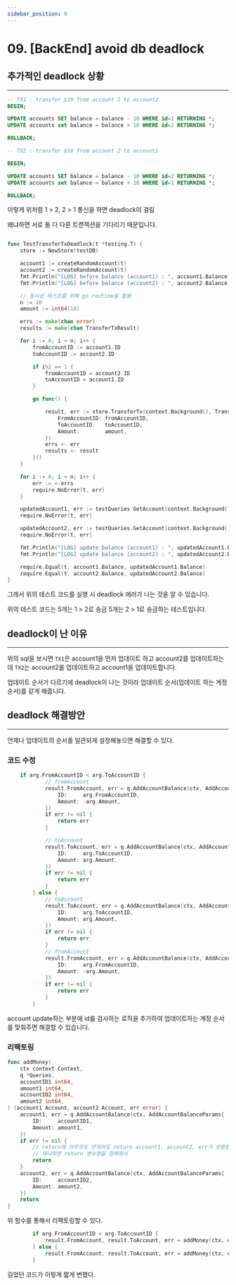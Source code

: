 ```yaml
---
sidebar_position: 9
---
```


# 09. [BackEnd] avoid db deadlock


## 추가적인 deadlock 상황
---

```sql
-- TX1 : transfer $10 from account 1 to account2
BEGIN;

UPDATE accounts SET balance = balance - 10 WHERE id=1 RETURNING *;
UPDATE accounts set balance = balance + 10 WHERE id=2 RETURNING *; 

ROLLBACK;

-- TX2 : transfer $10 from account 2 to account1

BEGIN;

UPDATE accounts SET balance = balance - 10 WHERE id=2 RETURNING *;
UPDATE accounts set balance = balance + 10 WHERE id=1 RETURNING *; 

ROLLBACK;
```

이렇게 위처럼 1 > 2, 2 > 1 통신을 하면 deadlock이 걸림

왜냐하면 서로 둘 다 다른 트랜잭션을 기다리기 때문입니다.


```go

func TestTransferTxDeadlock(t *testing.T) {
	store := NewStore(testDB)

	account1 := createRandomAccount(t)
	account2 := createRandomAccount(t)
	fmt.Println("[LOG] before balance (account1) : ", account1.Balance)
	fmt.Println("[LOG] before balance (account2) : ", account2.Balance)

	// 동시성 테스트를 위해 go routine을 활용
	n := 10
	amount := int64(10)

	errs := make(chan error)
	results := make(chan TransferTxResult)

	for i := 0; i < n; i++ {
		fromAccountID := account1.ID
		toAccountID := account2.ID

		if i%2 == 1 {
			fromAccountID = account2.ID
			toAccountID = account1.ID
		}

		go func() {

			result, err := store.TransferTx(context.Background(), TransferTxParams{
				FromAccountID: fromAccountID,
				ToAccountID:   toAccountID,
				Amount:        amount,
			})
			errs <- err
			results <- result
		}()
	}

	for i := 0; i < n; i++ {
		err := <-errs
		require.NoError(t, err)
	}

	updatedAccount1, err := testQueries.GetAccount(context.Background(), account1.ID)
	require.NoError(t, err)

	updatedAccount2, err := testQueries.GetAccount(context.Background(), account2.ID)
	require.NoError(t, err)

	fmt.Println("[LOG] update balance (account1) : ", updatedAccount1.Balance)
	fmt.Println("[LOG] update balance (account2) : ", updatedAccount2.Balance)

	require.Equal(t, account1.Balance, updatedAccount1.Balance)
	require.Equal(t, account2.Balance, updatedAccount2.Balance)
}
```

그래서 위의 테스트 코드를 실행 시 deadlock 에러가 나는 것을 알 수 있습니다.

위의 테스트 코드는 5개는 1 > 2로 송금 5개는 2 > 1로 송금하는 테스트입니다.

## deadlock이 난 이유
---


위의 sql을 보시면 `TX1`은 account1을 먼저 업데이트 하고 account2를 업데이트하는데 `TX2`는 account2를 업데이트하고 account1을 업데이트합니다.

업데이트 순서가 다르기에 deadlock이 나는 것이라 업데이트 순서(업데이트 하는 계정 순서)를 같게 해줍니다.

## deadlock 해결방안
---

언제나 업데이트의 순서를 일관되게 설정해놓으면 해결할 수 있다.

### 코드 수정

```go
    if arg.FromAccountID < arg.ToAccountID {
			// fromAccount
			result.FromAccount, err = q.AddAccountBalance(ctx, AddAccountBalanceParams{
				ID:     arg.FromAccountID,
				Amount: -arg.Amount,
			})
			if err != nil {
				return err
			}

			// toAccount
			result.ToAccount, err = q.AddAccountBalance(ctx, AddAccountBalanceParams{
				ID:     arg.ToAccountID,
				Amount: arg.Amount,
			})
			if err != nil {
				return err
			}
		} else {
			// toAccount
			result.ToAccount, err = q.AddAccountBalance(ctx, AddAccountBalanceParams{
				ID:     arg.ToAccountID,
				Amount: arg.Amount,
			})
			if err != nil {
				return err
			}
			// fromAccount
			result.FromAccount, err = q.AddAccountBalance(ctx, AddAccountBalanceParams{
				ID:     arg.FromAccountID,
				Amount: -arg.Amount,
			})
			if err != nil {
				return err
			}
		}
```


account update하는 부분에 id를 검사하는 로직을 추가하여 업데이트하는 계정 순서를 맞춰주면 해결할 수 있습니다.


### 리팩토링

```go
func addMoney(
	ctx context.Context,
	q *Queries,
	accountID1 int64,
	amount1 int64,
	accountID2 int64,
	amount2 int64,
) (account1 Account, account2 Account, err error) {
	account1, err = q.AddAccountBalance(ctx, AddAccountBalanceParams{
		ID:     accountID1,
		Amount: amount1,
	})
	if err != nil {
		// return에 아무것도 안적어도 return account1, account2, err가 반환됨
		// 왜냐하면 return 변수명을 정해줘서
		return
	}
	account2, err = q.AddAccountBalance(ctx, AddAccountBalanceParams{
		ID:     accountID2,
		Amount: amount2,
	})
	return
}
```

위 함수를 통해서 리팩토링할 수 있다.

```go
		if arg.FromAccountID < arg.ToAccountID {
			result.FromAccount, result.ToAccount, err = addMoney(ctx, q, arg.FromAccountID, -arg.Amount, arg.ToAccountID, arg.Amount)
		} else {
			result.FromAccount, result.ToAccount, err = addMoney(ctx, q, arg.ToAccountID, arg.Amount, arg.FromAccountID, -arg.Amount)
		}
```

길었던 코드가 이렇게 짧게 변했다.
